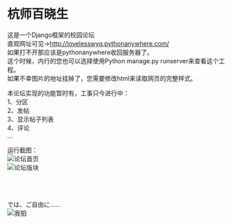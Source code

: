 # 杭师百晓生
这是一个Django框架的校园论坛</br>
直观网址可见→http://lovelesswyq.pythonanywhere.com/</br>
如果打不开那应该是pythonanywhere收回服务器了。</br>
这个时候，内行的您也可以选择使用Python manage.py runserver来查看这个工程。</br>
如果不幸图片的地址挂掉了，您需要修改html来读取网页的完整样式。</br>

本论坛实现的功能暂时有，工事只今进行中：</br>
1、分区</br>
2、发帖</br>
3、显示帖子列表</br>
4、评论</br>
...</br>

运行截图：</br>
<img src="https://wx1.sinaimg.cn/mw690/006fZNl0gy1fmd4isebb3j311u0iwtao.jpg"  alt="论坛首页" /></br>
<img src="https://wx1.sinaimg.cn/mw690/006fZNl0gy1fmd4isdyumj30me0igq4f.jpg"  alt="论坛版块" /></br>

</br></br></br>
では、ご自由に……</br>
<img src="https://ss1.bdstatic.com/70cFvXSh_Q1YnxGkpoWK1HF6hhy/it/u=604185777,1108093762&fm=27&gp=0.jpg"  alt="我狛" />
